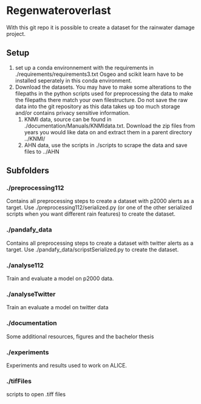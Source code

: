 # Regenwateroverlast
With this git repo it is possible to create a dataset for the rainwater damage project. 

## Setup
1. set up a conda environnement with the requirements in ./requirements/requirements3.txt
    Osgeo and scikit learn have to be installed seperately in this conda environment.
2. Download the datasets. You may have to make some alterations to the filepaths in the python scripts used for preprocessing the data to make the filepaths there match your own filestructure. Do not save the raw data into the git repository as this data takes up too much storage and/or contains privacy sensitive information.
    1. KNMI data, source can be found in ./documentation/Manuals/KNMIdata.txt. Download the zip files from years you would like data on and extract them in a parent directory ../KNMI/ 
    2. AHN data, use the scripts in ./scripts to scrape the data and save files to ../AHN

## Subfolders
### ./preprocessing112
Contains all preprocessing steps to create a dataset with p2000 alerts as a target. Use ./preprocessing112/serialized.py (or one of the other serialized scripts when you want different rain features) to create the dataset.

### ./pandafy_data
Contains all preprocessing steps to create a dataset with twitter alerts as a target. Use ./pandafy_data/scripstSerialized.py to create the dataset.

### ./analyse112
Train and evaluate a model on p2000 data.

### ./analyseTwitter
Train an evaluate a model on twitter data

### ./documentation
Some additional resources, figures and the bachelor thesis

### ./experiments
Experiments and results used to work on ALICE.

### ./tifFiles
scripts to open .tiff files
